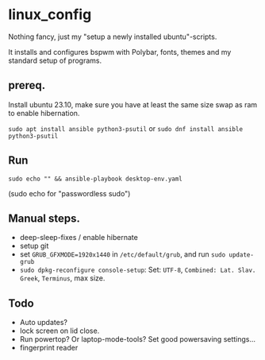 # linux_config
Nothing fancy, just my "setup a newly installed ubuntu"-scripts.

It installs and configures bspwm with Polybar, fonts, themes and my standard setup of programs.

## prereq.
Install ubuntu 23.10, make sure you have at least the same size swap as ram to enable hibernation.

`sudo apt install ansible python3-psutil`
or
`sudo dnf install ansible python3-psutil`

## Run
`sudo echo "" && ansible-playbook desktop-env.yaml`

(sudo echo for "passwordless sudo")


## Manual steps.
- deep-sleep-fixes / enable hibernate
- setup git
- set `GRUB_GFXMODE=1920x1440` in `/etc/default/grub`, and run `sudo update-grub`
- `sudo dpkg-reconfigure console-setup`:
    Set: `UTF-8`, `Combined: Lat. Slav. Greek`, `Terminus`, max size.


## Todo
- Auto updates?
- lock screen on lid close.
- Run powertop? Or laptop-mode-tools? Set good powersaving settings...
- fingerprint reader
